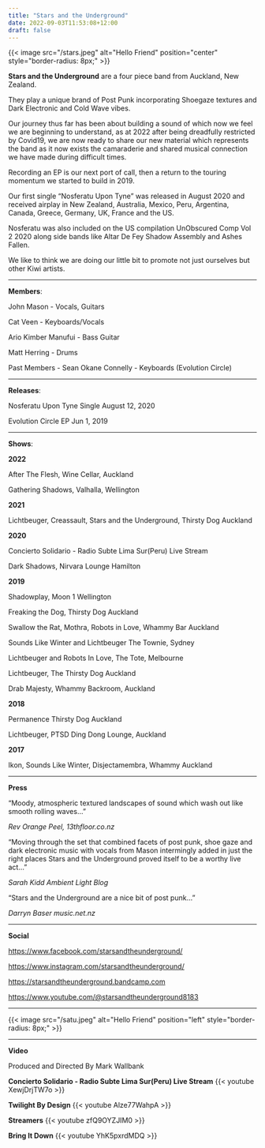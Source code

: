 ```yaml
---
title: "Stars and the Underground"
date: 2022-09-03T11:53:08+12:00
draft: false
---
```


{{< image src="/stars.jpeg" alt="Hello Friend" position="center" style="border-radius: 8px;" >}}


**Stars and the Underground** are a four piece band from Auckland, New Zealand. 

They play a unique  brand of Post Punk incorporating Shoegaze textures and Dark Electronic and Cold Wave vibes.

Our journey thus far has been about building a sound of which now we feel we are beginning to understand, as
at 2022 after being dreadfully restricted by Covid19, we are now ready to share our new material which represents the band as it now exists the camaraderie and shared musical connection we have made during difficult times.

Recording an EP is our next port of call, then a return to the touring momentum we started to build in 2019.

Our first single “Nosferatu Upon Tyne” was released in August 2020 and received airplay in New Zealand, Australia, Mexico, Peru, Argentina, Canada, Greece, Germany, UK, France and the US.

Nosferatu was also included on the US compilation UnObscured Comp Vol 2 2020 along side bands like Altar De Fey Shadow Assembly and Ashes Fallen.

We like to think we are doing our little bit to promote not just ourselves but other Kiwi artists.

___

**Members**:

John Mason - Vocals, Guitars

Cat Veen - Keyboards/Vocals

Ario Kimber Manufui - Bass Guitar

Matt Herring - Drums

Past Members - Sean Okane Connelly - Keyboards (Evolution Circle)

---

**Releases**:

Nosferatu Upon Tyne Single August 12, 2020

Evolution Circle EP Jun 1, 2019


___

**Shows**:

**2022**

After The Flesh, Wine Cellar, Auckland

Gathering Shadows, Valhalla, Wellington


**2021**

Lichtbeuger, Creassault, Stars and the Underground, Thirsty Dog Auckland


**2020**

Concierto Solidario - Radio Subte Lima Sur(Peru) Live Stream

Dark Shadows, Nirvara Lounge Hamilton


**2019**

Shadowplay, Moon 1 Wellington

Freaking the Dog, Thirsty Dog Auckland 

Swallow the Rat, Mothra, Robots in Love, Whammy Bar Auckland 

Sounds Like Winter and Lichtbeuger The Townie, Sydney 

Lichtbeuger and Robots In Love, The Tote, Melbourne

Lichtbeuger, The Thirsty Dog Auckland

Drab Majesty, Whammy Backroom, Auckland


**2018**

Permanence Thirsty Dog Auckland

Lichtbeuger, PTSD Ding Dong Lounge, Auckland


**2017**

Ikon, Sounds Like Winter, Disjectamembra, Whammy Auckland


___

**Press**

“Moody, atmospheric textured landscapes of sound which wash out like smooth rolling waves...”

*Rev Orange Peel, 13thfloor.co.nz*

“Moving through the set that combined facets of post punk, shoe gaze and dark electronic music with vocals from Mason intermingly added in just the right places
Stars and the Underground proved itself to be a worthy live act...”

*Sarah Kidd Ambient Light Blog*

“Stars and the Underground are a nice bit of post punk...”

*Darryn Baser music.net.nz*

___

**Social**

https://www.facebook.com/starsandtheunderground/ 

https://www.instagram.com/starsandtheunderground/ 

https://starsandtheunderground.bandcamp.com

https://www.youtube.com/@starsandtheunderground8183

---

{{< image src="/satu.jpeg" alt="Hello Friend" position="left" style="border-radius: 8px;" >}}

---

**Video**

Produced and Directed By Mark Wallbank  

**Concierto Solidario - Radio Subte Lima Sur(Peru) Live Stream**
{{< youtube XewjDrjTW7o >}}  

**Twilight By Design** 
{{< youtube Alze77WahpA >}}  

**Streamers** 
{{< youtube zfQ9OYZJIM0 >}}  

**Bring It Down**
{{< youtube YhK5pxrdMDQ >}}
